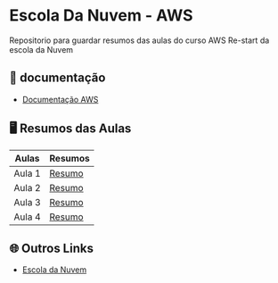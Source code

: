 # Escola Da Nuvem - AWS
Repositorio para guardar resumos das aulas do curso AWS  Re-start da escola da Nuvem

## 📑 documentação
- [Documentação AWS](https://docs.aws.amazon.com/)
  

## 🖥️ Resumos das Aulas

| Aulas | Resumos |
|-------|---------|
| Aula 1 | [Resumo]() |
| Aula 2 | [Resumo](https://github.com/luane-loureiro/EscolaDaNuvem-AWS/blob/main/resumos/Aula%2002.md) |
| Aula 3 |[Resumo](https://github.com/luane-loureiro/EscolaDaNuvem-AWS/blob/main/resumos/Aula%2003.md) |
| Aula 4 |[Resumo](https://github.com/luane-loureiro/EscolaDaNuvem-AWS/blob/main/resumos/Aula%2004.md) |

## 🌐 Outros Links 
- [Escola da Nuvem](https://escoladanuvem.org/)


